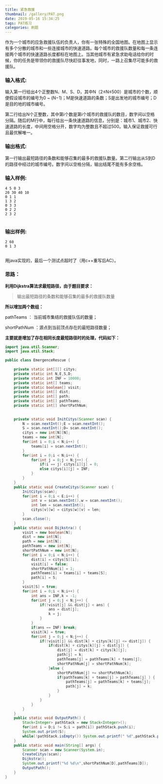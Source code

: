 ```yaml
---
title: 紧急救援
thumbnail: /gallery/PAT.png
date: 2019-05-16 15:34:25
tags: PAT练习
categories: 刷题
---
```


作为一个城市的应急救援队伍的负责人，你有一张特殊的全国地图。在地图上显示有多个分散的城市和一些连接城市的快速道路。每个城市的救援队数量和每一条连接两个城市的快速道路长度都标在地图上。当其他城市有紧急求助电话给你的时候，你的任务是带领你的救援队尽快赶往事发地，同时，一路上召集尽可能多的救援队。

<!-- more -->

### 输入格式:

输入第一行给出4个正整数N、M、S、D，其中N（2≤N≤500）是城市的个数，顺便假设城市的编号为0 ~ (N−1)；M是快速道路的条数；S是出发地的城市编号；D是目的地的城市编号。

第二行给出N个正整数，其中第i个数是第i个城市的救援队的数目，数字间以空格分隔。随后的M行中，每行给出一条快速道路的信息，分别是：城市1、城市2、快速道路的长度，中间用空格分开，数字均为整数且不超过500。输入保证救援可行且最优解唯一。

### 输出格式:

第一行输出最短路径的条数和能够召集的最多的救援队数量。第二行输出从S到D的路径中经过的城市编号。数字间以空格分隔，输出结尾不能有多余空格。

### 输入样例:

```
4 5 0 3
20 30 40 10
0 1 1
1 3 2
0 3 3
0 2 2
2 3 2
```

![点击并拖拽以移动](data:image/gif;base64,R0lGODlhAQABAPABAP///wAAACH5BAEKAAAALAAAAAABAAEAAAICRAEAOw==)

### 输出样例:

```
2 60
0 1 3
```

![点击并拖拽以移动](data:image/gif;base64,R0lGODlhAQABAPABAP///wAAACH5BAEKAAAALAAAAAABAAEAAAICRAEAOw==)

 用java实现的，最后一个测试点超时了（用c++重写后AC）。

###  **思路：**

**利用Dijkstra算法求最短路径，由于题目要求：**

> 输出最短路径的条数和能够召集的最多的救援队数量

 **所以增加两个数组：**

pathTeams ： 当前城市集结的救援队伍的数量；

shortPathNum ：源点到当前顶点存在的最短路径数量；

**主要就是增加了存在相同长度最短路径时的处理，代码如下：**

```java
import java.util.Scanner;
import java.util.Stack;

public class EmergenceRescue {
	
	private static int[][] citys;
	private static int N,E,S,D;
	private static int INF = 10000;
	private static int[] teams;
	private static boolean[] visit;
	private static int[] dist;
	private static int[] path;
	private static int[] pathTeams;
	private static int[] shortPathNum;
	
	
	private static void InitCitys(Scanner scan) {
		N = scan.nextInt();E = scan.nextInt();
		S = scan.nextInt();D= scan.nextInt();
		citys = new int[N][N];
		teams = new int[N];
		for(int i = 0;i < N;i++) {
			teams[i] = scan.nextInt();
		}
		for(int i = 0;i < N;i++) {
			for(int j = 0;j < N;j++) {
				if(i == j) citys[i][j] = 0;
				else citys[i][j] = INF;
			}
		}
	}
	public static void CreateCitys(Scanner scan) {
		InitCitys(scan);
		for(int i = 0;i < E;i++) {
			int v = scan.nextInt(),w = scan.nextInt();
			int len = scan.nextInt();
			citys[v][w] = citys[w][v] = len;
		}
		scan.close();
	}
	public static void Dijkstra() {
		visit = new boolean[N];
		dist = new int[N];
		path = new int[N];
		pathTeams = new int[N];
		shortPathNum = new int[N];
		for(int i = 0;i < N;i++) {
			dist[i] = citys[S][i];
			visit[i] = false;
			shortPathNum[i] = 1;
			pathTeams[i] = teams[i] + teams[S];
			path[i] = S;
		}
		visit[S] = true;
		for(int i = 0;i < N;i++) {
			int ans = INF,k = -1;
			for(int j = 0;j < N;j++) {
				if(!visit[j] && dist[j] < ans) {
					ans = dist[j];
					k = j;
				}
			}
			if(ans == INF) break;
			visit[k] = true;
			for(int j = 0;j < N;j++) {
				if(!visit[j] && dist[k] + citys[k][j] <= dist[j]) {
					if(dist[k] + citys[k][j] < dist[j]) {
						dist[j] = dist[k] + citys[k][j];
						path[j] = k;
						pathTeams[j] = pathTeams[k] + teams[j];
						shortPathNum[j] = shortPathNum[k];
					}else {
						shortPathNum[j] += shortPathNum[k];
						if(pathTeams[k] + teams[j] > pathTeams[j] ) {
							pathTeams[j] = pathTeams[k] + teams[j];
							path[j] = k;
						}
					}
				}
			}
		}
	}
	public static void OutputPath() {
		Stack<Integer> pathStack = new Stack<Integer>();
		for(int i = D;i != S;i = path[i]) pathStack.push(i);
		System.out.print(S);
		while(!pathStack.isEmpty()) System.out.printf(" %d",pathStack.pop());
	}
	public static void main(String[] args) {
		Scanner scan = new Scanner(System.in);
		CreateCitys(scan);
		Dijkstra();
		System.out.printf("%d %d\n",shortPathNum[D],pathTeams[D]);
		OutputPath();
	}
}
```

![点击并拖拽以移动](data:image/gif;base64,R0lGODlhAQABAPABAP///wAAACH5BAEKAAAALAAAAAABAAEAAAICRAEAOw==)